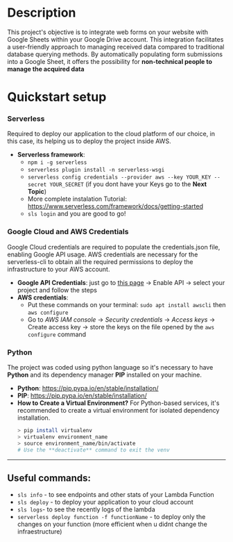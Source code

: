 # Description

This project's objective is to integrate web forms on your website with Google Sheets within your Google Drive account. This integration facilitates a user-friendly approach to managing received data compared to traditional database querying methods. 
By automatically populating form submissions into a Google Sheet, it offers the possibility for **non-technical people to manage the acquired data**

# Quickstart setup  
### Serverless
Required to deploy our application to the cloud platform of our choice, in this case, its helping us to deploy the project inside AWS.
- **Serverless framework**: 
  - `npm i -g serverless`
  - `serverless plugin install -n serverless-wsgi`
  - `serverless config credentials --provider aws --key YOUR_KEY --secret YOUR_SECRET` (if you dont have your Keys go to the **Next Topic**)
  - More complete instalation Tutorial: https://www.serverless.com/framework/docs/getting-started
  - `sls login` and you are good to go!

### **Google Cloud and AWS Credentials**
Google Cloud credentials are required to populate the credentials.json file, enabling Google API usage. AWS credentials are necessary for the serverless-cli to obtain all the required permissions to deploy the infrastructure to your AWS account.
- **Google API Credentials**: just go to [this page](https://developers.google.com/drive/api/quickstart/python?hl=pt_BR) -> Enable API -> select your project and follow the steps
- **AWS credentials**:
  - Put these commands on your terminal: `sudo apt install awscli` then `aws configure`
  - Go to *AWS IAM console* -> *Security credentials* -> *Access keys* -> Create access key -> store the keys on the file opened by the `aws configure` command
### Python
The project was coded using python language so it's necessary to have **Python** and its dependency manager **PIP** installed on your machine.
- **Python**: https://pip.pypa.io/en/stable/installation/
- **PIP**: https://pip.pypa.io/en/stable/installation/
- **How to Create a Virtual Environment?**
For Python-based services, it's recommended to create a virtual environment for isolated dependency installation.
    ```bash
    > pip install virtualenv
    > virtualenv environment_name
    > source environment_name/bin/activate
    # Use the **deactivate** command to exit the venv
    ```
----
## Useful commands:
* `sls info` - to see endpoints and other stats of your Lambda Function
* `sls deploy` - to deploy your application to your cloud account
* `sls logs`- to see the recently logs of the lambda
* `serverless deploy function -f functionName` - to deploy only the changes on your function (more efficient when u didnt change the infraestructure)
